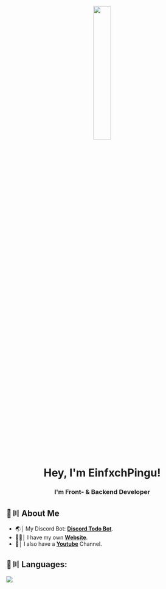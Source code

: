 <p align="center">
<a href="#"><img width="30%" height="auto" src="https://cdn.discordapp.com/attachments/985551183479463998/1001856009670758470/coding2.gif" height="175px"/></a>
</p>

<h1 align="center">Hey, I'm EinfxchPingu!</h1>
<h3 align="center">I'm Front- & Backend Developer</h3>


## 🔎〣 About Me

- 🌏│ My Discord Bot: **[Discord Todo Bot](https://github.com/EinfxchPingu/Discord-Todo-Bot-v14)**.
- 🧑‍💻│ I have my own **[Website](https://einfxchpingu.de)**.
- 🎥│ I also have a **[Youtube](http://yt.einfxchpingu.de)** Channel.


## 🚀〣 Languages:

![](https://skillicons.dev/icons?i=java,github,mysql,git,html,css,php,javascript,Taurin,Rust)

<br/>
</p>
